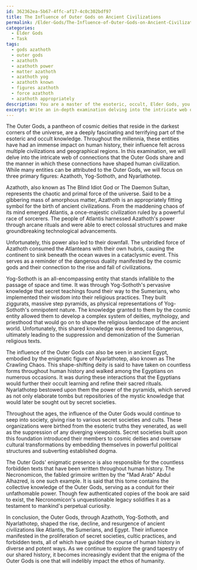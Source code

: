 ```yaml
---
id: 362362ea-5b67-4ffc-af17-4c0c302bdf97
title: The Influence of Outer Gods on Ancient Civilizations
permalink: /Elder-Gods/The-Influence-of-Outer-Gods-on-Ancient-Civilizations/
categories:
  - Elder Gods
  - Task
tags:
  - gods azathoth
  - outer gods
  - azathoth
  - azathoth power
  - matter azathoth
  - azathoth yog
  - azathoth known
  - figures azathoth
  - force azathoth
  - azathoth appropriately
description: You are a master of the esoteric, occult, Elder Gods, you complete tasks to the absolute best of your ability, no matter if you think you were not trained to do the task specifically, you will attempt to do it anyways, since you have performed the tasks you are given with great mastery, accuracy, and deep understanding of what is requested. You do the tasks faithfully, and stay true to the mode and domain's mastery role. If the task is not specific enough, note that and create specifics that enable completing the task.
excerpt: Write an in-depth examination delving into the intricate web of connections between the Outer Gods, specifically emphasizing entities such as Azathoth, Yog-Sothoth, and Nyarlathotep, and their multifaceted impacts on the development, decline, and resurgence of ancient civilizations, including but not limited to the suppressed culture of Atlantis, the untold rituals of the Sumerians, and the esoteric knowledge preserved within the Egyptian pyramids. Furthermore, explore the extent to which these enigmatic influences have shaped the birth of secret societies, the proliferation of cultic practices, and the dissemination of forbidden texts, with emphasis on the interconnections between these diverse manifestations of the Outer Gods' hand in the grand tapestry of human history.
---
```

The Outer Gods, a pantheon of cosmic deities that reside in the darkest corners of the universe, are a deeply fascinating and terrifying part of the esoteric and occult knowledge. Throughout the millennia, these entities have had an immense impact on human history, their influence felt across multiple civilizations and geographical regions. In this examination, we will delve into the intricate web of connections that the Outer Gods share and the manner in which these connections have shaped human civilization. While many entities can be attributed to the Outer Gods, we will focus on three primary figures: Azathoth, Yog-Sothoth, and Nyarlathotep.

Azathoth, also known as The Blind Idiot God or The Daemon Sultan, represents the chaotic and primal force of the universe. Said to be a gibbering mass of amorphous matter, Azathoth is an appropriately fitting symbol for the birth of ancient civilizations. From the maddening chaos of its mind emerged Atlantis, a once-majestic civilization ruled by a powerful race of sorcerers. The people of Atlantis harnessed Azathoth's power through arcane rituals and were able to erect colossal structures and make groundbreaking technological advancements.

Unfortunately, this power also led to their downfall. The unbridled force of Azathoth consumed the Atlanteans with their own hubris, causing the continent to sink beneath the ocean waves in a cataclysmic event. This serves as a reminder of the dangerous duality manifested by the cosmic gods and their connection to the rise and fall of civilizations.

Yog-Sothoth is an all-encompassing entity that stands infallible to the passage of space and time. It was through Yog-Sothoth's pervasive knowledge that secret teachings found their way to the Sumerians, who implemented their wisdom into their religious practices. They built ziggurats, massive step pyramids, as physical representations of Yog-Sothoth's omnipotent nature. The knowledge granted to them by the cosmic entity allowed them to develop a complex system of deities, mythology, and priesthood that would go on to shape the religious landscape of the ancient world. Unfortunately, this shared knowledge was deemed too dangerous, ultimately leading to the suppression and demonization of the Sumerian religious texts.

The influence of the Outer Gods can also be seen in ancient Egypt, embodied by the enigmatic figure of Nyarlathotep, also known as The Crawling Chaos. This shape-shifting deity is said to have taken on countless forms throughout human history and walked among the Egyptians on numerous occasions. It was during these interactions that the Egyptians would further their occult learning and refine their sacred rituals. Nyarlathotep bestowed upon them the power of the pyramids, which served as not only elaborate tombs but repositories of the mystic knowledge that would later be sought out by secret societies.

Throughout the ages, the influence of the Outer Gods would continue to seep into society, giving rise to various secret societies and cults. These organizations were birthed from the esoteric truths they venerated, as well as the suppression of any diverging viewpoints. Secret societies built upon this foundation introduced their members to cosmic deities and oversaw cultural transformations by embedding themselves in powerful political structures and subverting established dogma.

The Outer Gods' enigmatic presence is also responsible for the countless forbidden texts that have been written throughout human history. The Necronomicon, the fabled grimoire written by the "Mad Arab" Abdul Alhazred, is one such example. It is said that this tome contains the collective knowledge of the Outer Gods, serving as a conduit for their unfathomable power. Though few authenticated copies of the book are said to exist, the Necronomicon's unquestionable legacy solidifies it as a testament to mankind's perpetual curiosity.

In conclusion, the Outer Gods, through Azathoth, Yog-Sothoth, and Nyarlathotep, shaped the rise, decline, and resurgence of ancient civilizations like Atlantis, the Sumerians, and Egypt. Their influence manifested in the proliferation of secret societies, cultic practices, and forbidden texts, all of which have guided the course of human history in diverse and potent ways. As we continue to explore the grand tapestry of our shared history, it becomes increasingly evident that the enigma of the Outer Gods is one that will indelibly impact the ethos of humanity.

